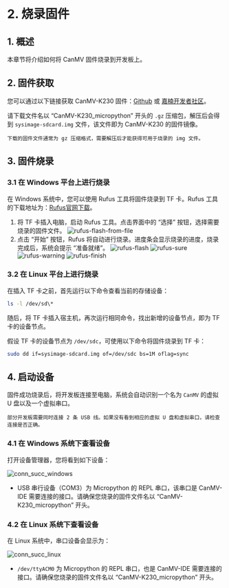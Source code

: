 # 2. 烧录固件

## 1. 概述

本章节将介绍如何将 CanMV 固件烧录到开发板上。

## 2. 固件获取

您可以通过以下链接获取 CanMV-K230 固件：[Github](https://github.com/kendryte/k230_canmv/releases) 或 [嘉楠开发者社区](https://developer.canaan-creative.com/resource)。

请下载文件名以 “CanMV-K230_micropython” 开头的 `.gz` 压缩包，解压后会得到 `sysimage-sdcard.img` 文件，该文件即为 CanMV-K230 的固件镜像。

```{admonition} 注意
下载的固件文件通常为 gz 压缩格式，需要解压后才能获得可用于烧录的 img 文件。
```

## 3. 固件烧录

### 3.1 在 Windows 平台上进行烧录

在 Windows 系统中，您可以使用 Rufus 工具将固件烧录到 TF 卡。Rufus 工具的下载地址为：[Rufus官网下载](http://rufus.ie/downloads/)。

1. 将 TF 卡插入电脑，启动 Rufus 工具。点击界面中的 “选择” 按钮，选择需要烧录的固件文件。
   ![rufus-flash-from-file](images/rufus_select.png)
1. 点击 “开始” 按钮，Rufus 将自动进行烧录。进度条会显示烧录的进度，烧录完成后，系统会提示 “准备就绪”。
   ![rufus-flash](images/rufus_start.png)
   ![rufus-sure](images/rufus_sure.png)
   ![rufus-warning](images/rufus_warning.png)
   ![rufus-finish](images/rufus_finish.png)

### 3.2 在 Linux 平台上进行烧录

在插入 TF 卡之前，首先运行以下命令查看当前的存储设备：

```bash
ls -l /dev/sd\*
```

随后，将 TF 卡插入宿主机，再次运行相同命令，找出新增的设备节点，即为 TF 卡的设备节点。

假设 TF 卡的设备节点为 `/dev/sdc`，可使用以下命令将固件烧录到 TF 卡：

```bash
sudo dd if=sysimage-sdcard.img of=/dev/sdc bs=1M oflag=sync
```

## 4. 启动设备

固件成功烧录后，将开发板连接至电脑，系统会自动识别一个名为 `CanMV` 的虚拟 U 盘以及一个虚拟串口。

```{note}
部分开发板需要同时连接 2 条 USB 线。如果没有看到相应的虚拟 U 盘和虚拟串口，请检查连接是否正确。
```

### 4.1 在 Windows 系统下查看设备

打开设备管理器，您将看到如下设备：

![conn_succ_windows](images/canmv_connect_succ_windows.png)

- USB 串行设备（COM3）为 Micropython 的 REPL 串口，该串口是 CanMV-IDE 需要连接的接口。请确保您烧录的固件文件名以 “CanMV-K230_micropython” 开头。

### 4.2 在 Linux 系统下查看设备

在 Linux 系统中，串口设备会显示为：

![conn_succ_linux](images/canmv_connect_succ_linux.png)

- `/dev/ttyACM0` 为 Micropython 的 REPL 串口，也是 CanMV-IDE 需要连接的接口。请确保您烧录的固件文件名以 “CanMV-K230_micropython” 开头。
